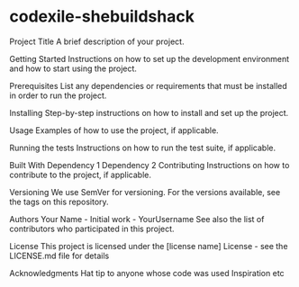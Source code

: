 # codexile-shebuildshack

Project Title
A brief description of your project.

Getting Started
Instructions on how to set up the development environment and how to start using the project.

Prerequisites
List any dependencies or requirements that must be installed in order to run the project.

Installing
Step-by-step instructions on how to install and set up the project.

Usage
Examples of how to use the project, if applicable.

Running the tests
Instructions on how to run the test suite, if applicable.

Built With
Dependency 1
Dependency 2
Contributing
Instructions on how to contribute to the project, if applicable.

Versioning
We use SemVer for versioning. For the versions available, see the tags on this repository.

Authors
Your Name - Initial work - YourUsername
See also the list of contributors who participated in this project.

License
This project is licensed under the [license name] License - see the LICENSE.md file for details

Acknowledgments
Hat tip to anyone whose code was used
Inspiration
etc
